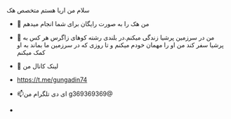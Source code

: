 سلام من اریا هستم متخصص هک
- 👀 من هک را به صورت رایگان برای شما انجام میدهم
- 🌱 من در سرزمین پرشیا زندگی میکنم.در بلندی رشته کوهای زاگرس هر کس به پرشیا سفر کند من او را مهمان خودم میکنم و تا روزی که در سرزمین ما بماند به او کمک میکنم 
- 💞️ لینک کانال من
- https://t.me/gungadin74

- 📫ای دی تلگرام من g369369369@ 
- 

<!---
gungadin1414/gungadin1414 is a ✨ special ✨ repository because its `README.md` (this file) appears on your GitHub profile.
You can click the Preview link to take a look at your changes.
--->
